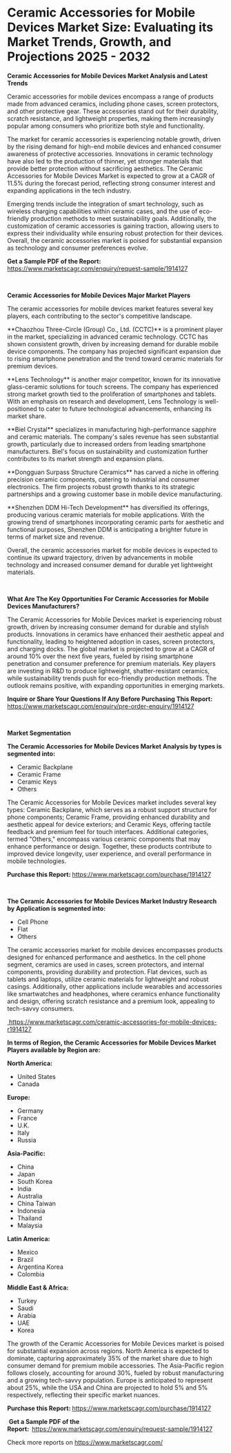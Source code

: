 <p><h1>Ceramic Accessories for Mobile Devices Market Size: Evaluating its Market Trends, Growth, and Projections 2025 - 2032</h1></p><p><strong>Ceramic Accessories for Mobile Devices Market Analysis and Latest Trends</strong></p>
<p><p>Ceramic accessories for mobile devices encompass a range of products made from advanced ceramics, including phone cases, screen protectors, and other protective gear. These accessories stand out for their durability, scratch resistance, and lightweight properties, making them increasingly popular among consumers who prioritize both style and functionality. </p><p>The market for ceramic accessories is experiencing notable growth, driven by the rising demand for high-end mobile devices and enhanced consumer awareness of protective accessories. Innovations in ceramic technology have also led to the production of thinner, yet stronger materials that provide better protection without sacrificing aesthetics. The Ceramic Accessories for Mobile Devices Market is expected to grow at a CAGR of 11.5% during the forecast period, reflecting strong consumer interest and expanding applications in the tech industry.</p><p>Emerging trends include the integration of smart technology, such as wireless charging capabilities within ceramic cases, and the use of eco-friendly production methods to meet sustainability goals. Additionally, the customization of ceramic accessories is gaining traction, allowing users to express their individuality while ensuring robust protection for their devices. Overall, the ceramic accessories market is poised for substantial expansion as technology and consumer preferences evolve.</p></p>
<p><strong>Get a Sample PDF of the Report:&nbsp;</strong> <a href="https://www.marketscagr.com/enquiry/request-sample/1914127?utm_campaign=2236&utm_medium=2&utm_source=Github&utm_content=ia&utm_term=10022025&utm_id=ceramic-accessories-for-mobile-devices">https://www.marketscagr.com/enquiry/request-sample/1914127</a></p>
<p>&nbsp;</p>
<p><strong>Ceramic Accessories for Mobile Devices Major Market Players</strong></p>
<p><p>The ceramic accessories for mobile devices market features several key players, each contributing to the sector's competitive landscape. </p><p>**Chaozhou Three-Circle (Group) Co., Ltd. (CCTC)** is a prominent player in the market, specializing in advanced ceramic technology. CCTC has shown consistent growth, driven by increasing demand for durable mobile device components. The company has projected significant expansion due to rising smartphone penetration and the trend toward ceramic materials for premium devices.</p><p>**Lens Technology** is another major competitor, known for its innovative glass-ceramic solutions for touch screens. The company has experienced strong market growth tied to the proliferation of smartphones and tablets. With an emphasis on research and development, Lens Technology is well-positioned to cater to future technological advancements, enhancing its market share.</p><p>**Biel Crystal** specializes in manufacturing high-performance sapphire and ceramic materials. The company's sales revenue has seen substantial growth, particularly due to increased orders from leading smartphone manufacturers. Biel's focus on sustainability and customization further contributes to its market strength and expansion plans.</p><p>**Dongguan Surpass Structure Ceramics** has carved a niche in offering precision ceramic components, catering to industrial and consumer electronics. The firm projects robust growth thanks to its strategic partnerships and a growing customer base in mobile device manufacturing.</p><p>**Shenzhen DDM Hi-Tech Development** has diversified its offerings, producing various ceramic materials for mobile applications. With the growing trend of smartphones incorporating ceramic parts for aesthetic and functional purposes, Shenzhen DDM is anticipating a brighter future in terms of market size and revenue.</p><p>Overall, the ceramic accessories market for mobile devices is expected to continue its upward trajectory, driven by advancements in mobile technology and increased consumer demand for durable yet lightweight materials.</p></p>
<p>&nbsp;</p>
<p><strong>What Are The Key Opportunities For Ceramic Accessories for Mobile Devices Manufacturers?</strong></p>
<p><p>The Ceramic Accessories for Mobile Devices market is experiencing robust growth, driven by increasing consumer demand for durable and stylish products. Innovations in ceramics have enhanced their aesthetic appeal and functionality, leading to heightened adoption in cases, screen protectors, and charging docks. The global market is projected to grow at a CAGR of around 10% over the next five years, fueled by rising smartphone penetration and consumer preference for premium materials. Key players are investing in R&D to produce lightweight, shatter-resistant ceramics, while sustainability trends push for eco-friendly production methods. The outlook remains positive, with expanding opportunities in emerging markets.</p></p>
<p><strong>Inquire or Share Your Questions If Any Before Purchasing This Report:</strong> <a href="https://www.marketscagr.com/enquiry/pre-order-enquiry/1914127?utm_campaign=2236&utm_medium=2&utm_source=Github&utm_content=ia&utm_term=10022025&utm_id=ceramic-accessories-for-mobile-devices">https://www.marketscagr.com/enquiry/pre-order-enquiry/1914127</a></p>
<p>&nbsp;</p>
<p><strong>Market Segmentation</strong></p>
<p><strong>The Ceramic Accessories for Mobile Devices Market Analysis by types is segmented into:</strong></p>
<p><ul><li>Ceramic Backplane</li><li>Ceramic Frame</li><li>Ceramic Keys</li><li>Others</li></ul></p>
<p><p>The Ceramic Accessories for Mobile Devices market includes several key types: Ceramic Backplane, which serves as a robust support structure for phone components; Ceramic Frame, providing enhanced durability and aesthetic appeal for device exteriors; and Ceramic Keys, offering tactile feedback and premium feel for touch interfaces. Additional categories, termed "Others," encompass various ceramic components that may enhance performance or design. Together, these products contribute to improved device longevity, user experience, and overall performance in mobile technologies.</p></p>
<p><strong>Purchase this Report:&nbsp;</strong><a href="https://www.marketscagr.com/purchase/1914127?utm_campaign=2236&utm_medium=2&utm_source=Github&utm_content=ia&utm_term=10022025&utm_id=ceramic-accessories-for-mobile-devices">https://www.marketscagr.com/purchase/1914127</a></p>
<p>&nbsp;</p>
<p><strong>The Ceramic Accessories for Mobile Devices Market Industry Research by Application is segmented into:</strong></p>
<p><ul><li>Cell Phone</li><li>Flat</li><li>Others</li></ul></p>
<p><p>The ceramic accessories market for mobile devices encompasses products designed for enhanced performance and aesthetics. In the cell phone segment, ceramics are used in cases, screen protectors, and internal components, providing durability and protection. Flat devices, such as tablets and laptops, utilize ceramic materials for lightweight and robust casings. Additionally, other applications include wearables and accessories like smartwatches and headphones, where ceramics enhance functionality and design, offering scratch resistance and a premium look, appealing to tech-savvy consumers.</p></p>
<p><a href="https://www.marketscagr.com/ceramic-accessories-for-mobile-devices-r1914127?utm_campaign=2236&utm_medium=2&utm_source=Github&utm_content=ia&utm_term=10022025&utm_id=ceramic-accessories-for-mobile-devices">&nbsp;https://www.marketscagr.com/ceramic-accessories-for-mobile-devices-r1914127</a></p>
<p><strong>In terms of Region, the Ceramic Accessories for Mobile Devices Market Players available by Region are:</strong></p>
<p>
    <p> <strong> North America: </strong>
        <ul>
            <li>United States</li>
            <li>Canada</li>
        </ul>
        </p> 
    <p> <strong> Europe: </strong>
        <ul>
            <li>Germany</li>
            <li>France</li>
            <li>U.K.</li>
            <li>Italy</li>
            <li>Russia</li>
        </ul>
        </p> 
    <p> <strong> Asia-Pacific: </strong>
        <ul>
            <li>China</li>
            <li>Japan</li>
            <li>South Korea</li>
            <li>India</li>
            <li>Australia</li>
            <li>China Taiwan</li>
            <li>Indonesia</li>
            <li>Thailand</li>
            <li>Malaysia</li>
        </ul>
        </p> 
    <p> <strong> Latin America: </strong>
        <ul>
            <li>Mexico</li>
            <li>Brazil</li>
            <li>Argentina Korea</li>
            <li>Colombia</li>
        </ul>
        </p> 
    <p> <strong> Middle East & Africa: </strong>
        <ul>
            <li>Turkey</li>
            <li>Saudi</li>
            <li>Arabia</li>
            <li>UAE</li>
            <li>Korea</li>
        </ul>
    </p>
    </p>
<p><p>The growth of the Ceramic Accessories for Mobile Devices market is poised for substantial expansion across regions. North America is expected to dominate, capturing approximately 35% of the market share due to high consumer demand for premium mobile accessories. The Asia-Pacific region follows closely, accounting for around 30%, fueled by robust manufacturing and a growing tech-savvy population. Europe is anticipated to represent about 25%, while the USA and China are projected to hold 5% and 5% respectively, reflecting their specific market nuances.</p></p>
<p><strong>Purchase this Report: </strong><a href="https://www.marketscagr.com/purchase/1914127?utm_campaign=2236&utm_medium=2&utm_source=Github&utm_content=ia&utm_term=10022025&utm_id=ceramic-accessories-for-mobile-devices">https://www.marketscagr.com/purchase/1914127</a></p>
<p>&nbsp;<strong>Get a Sample PDF of the Report:&nbsp;&nbsp;</strong><a href="https://www.marketscagr.com/enquiry/request-sample/1914127?utm_campaign=2236&utm_medium=2&utm_source=Github&utm_content=ia&utm_term=10022025&utm_id=ceramic-accessories-for-mobile-devices">https://www.marketscagr.com/enquiry/request-sample/1914127</a></p>
<p><strong></strong></p>
<p>Check more reports on <a href="https://www.marketscagr.com/?utm_campaign=2236&utm_medium=2&utm_source=Github&utm_content=ia&utm_term=10022025&utm_id=ceramic-accessories-for-mobile-devices">https://www.marketscagr.com/</a></p>